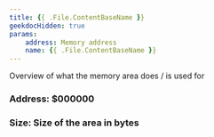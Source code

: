 ```yaml
---
title: {{ .File.ContentBaseName }}
geekdocHidden: true
params:
    address: Memory address
    name: {{ .File.ContentBaseName }}
---
```


Overview of what the memory area does / is used for

### Address: $000000

### Size: Size of the area in bytes
